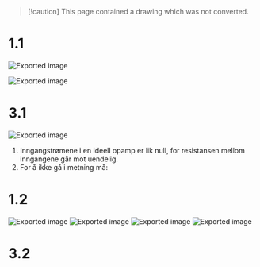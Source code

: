 > [!caution] This page contained a drawing which was not converted.   

# 1.1

![Exported image](Exported%20image%2020240415112807-0.png)

![Exported image](Exported%20image%2020240415112807-1.png)                                                                                                                                                                                                                                                                                                                                                                                              

# 3.1

![Exported image](Exported%20image%2020240415112807-2.png)  

1. Inngangstrømene i en ideell opamp er lik null, for resistansen mellom inngangene går mot uendelig.
2. For å ikke gå i metning må:

# 1.2

![Exported image](Exported%20image%2020240415112807-3.png) ![Exported image](Exported%20image%2020240415112807-4.png) ![Exported image](Exported%20image%2020240415112807-5.png)                                                                                                                                                                                                                                                                                                                                                                   ![Exported image](Exported%20image%2020240415112807-6.png)                                                                                                                                                                                                                                                                                                                                           

# 3.2